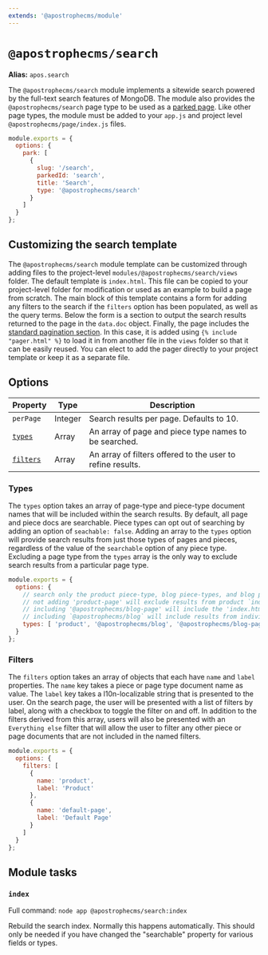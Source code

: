 ```yaml
---
extends: '@apostrophecms/module'
---
```


# `@apostrophecms/search`

**Alias:** `apos.search`

The `@apostrophecms/search` module implements a sitewide search powered by the full-text search features of MongoDB. The module also provides the `@apostrophecms/search` page type to be used as a [parked page](/reference/modules/page.html#park). Like other page types, the module must be added to your `app.js` and project level `@apostrophecms/page/index.js` files.

<AposCodeBlock>

``` js
module.exports = {
  options: {
    park: [
      {
        slug: '/search',
        parkedId: 'search',
        title: 'Search',
        type: '@apostrophecms/search'
      }
    ]
  }
};

```
<template v-slot:caption>
modules/@apostrophecms/page/index.js
</template>
</AposCodeBlock>

## Customizing the search template

The `@apostrophecms/search` module template can be customized through adding files to the project-level `modules/@apostrophecms/search/views` folder. The default template is `index.html`. This file can be copied to your project-level folder for modification or used as an example to build a page from scratch. The main block of this template contains a form for adding any filters to the search if the `filters` option has been populated, as well as the query terms. Below the form is a section to output the search results returned to the page in the `data.doc` object. Finally, the page includes the [standard pagination section](/guide/piece-pages.md#pagination). In this case, it is added using `{% include "pager.html" %}` to load it in from another file in the `views` folder so that it can be easily reused. You can elect to add the pager directly to your project template or keep it as a separate file.

## Options

|  Property | Type | Description |
|---|---|---|
`perPage` | Integer | Search results per page. Defaults to 10. |
[`types`](#types) | Array | An array of page and piece type names to be searched. |
[`filters`](#filters) | Array | An array of filters offered to the user to refine results. |

### Types

The `types` option takes an array of page-type and piece-type document names that will be included within the search results. By default, all page and piece docs are searchable. Piece types can opt out of searching by adding an option of `seachable: false`. Adding an array to the `types` option will provide search results from just those types of pages and pieces, regardless of the value of the `searchable` option of any piece type. Excluding a page type from the `types` array is the only way to exclude search results from a particular page type.

<AposCodeBlock>

``` js
module.exports = {
  options: {
    // search only the product piece-type, blog piece-types, and blog page-types
    // not adding 'product-page' will exclude results from product `index.html` page
    // including '@apostrophecms/blog-page' will include the 'index.html' blog page,
    // including `@apostrophecms/blog` will include results from individual 'show.html'pages
    types: [ 'product', '@apostrophecms/blog', '@apostrophecms/blog-page' ]
  }
};

```
<template v-slot:caption>
modules/@apostrophecms/search/index.js
</template>
</AposCodeBlock>

### Filters

The `filters` option takes an array of objects that each have `name` and `label` properties. The `name` key takes a piece or page type document name as value. The `label` key takes a l10n-localizable string that is presented to the user. On the search page, the user will be presented with a list of filters by label, along with a checkbox to toggle the filter on and off. In addition to the filters derived from this array, users will also be presented with an `Everything else` filter that will allow the user to filter any other piece or page documents that are not included in the named filters.

<AposCodeBlock>

``` js
module.exports = {
  options: {
    filters: [
      {
        name: 'product',
        label: 'Product'
      },
      {
        name: 'default-page',
        label: 'Default Page'
      }
    ]
  }
};

```

<template v-slot:caption>
modules/@apostrophecms/search/index.js
</template>
</AposCodeBlock>

## Module tasks

### `index`

Full command: `node app @apostrophecms/search:index`

Rebuild the search index. Normally this happens automatically. This should only be needed if you have changed the "searchable" property for various fields or types.
